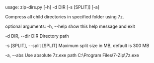 
usage: zip-dirs.py [-h] -d DIR [-s [SPLIT]] [-a]

Compress all child directories in specified folder using 7z.

optional arguments:
  -h, --help            show this help message and exit

  -d DIR, --dir DIR     Directory path

  -s [SPLIT], --split [SPLIT]
                        Maximum split size in MB, default is 300 MB

  -a, --abs             Use absolute 7z.exe path C:\Program Files\7-Zip\7z.exe
